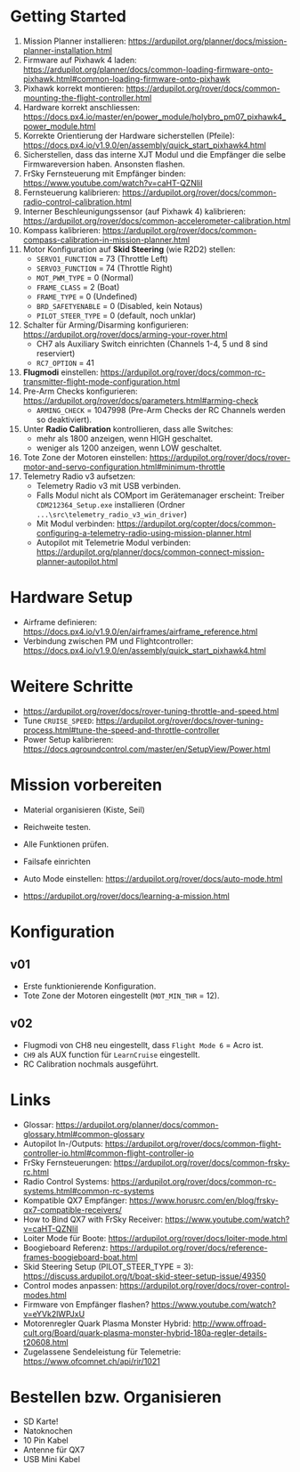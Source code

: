 # Getting Started

1. Mission Planner installieren: https://ardupilot.org/planner/docs/mission-planner-installation.html
2. Firmware auf Pixhawk 4 laden: https://ardupilot.org/planner/docs/common-loading-firmware-onto-pixhawk.html#common-loading-firmware-onto-pixhawk
3. Pixhawk korrekt montieren: https://ardupilot.org/rover/docs/common-mounting-the-flight-controller.html
4. Hardware korrekt anschliessen: https://docs.px4.io/master/en/power_module/holybro_pm07_pixhawk4_power_module.html
5. Korrekte Orientierung der Hardware sicherstellen (Pfeile): https://docs.px4.io/v1.9.0/en/assembly/quick_start_pixhawk4.html
6. Sicherstellen, dass das interne XJT Modul und die Empfänger die selbe Firmwareversion haben. Ansonsten flashen.
7. FrSky Fernsteuerung mit Empfänger binden: https://www.youtube.com/watch?v=caHT-QZNliI
8. Fernsteuerung kalibrieren: https://ardupilot.org/rover/docs/common-radio-control-calibration.html
9. Interner Beschleunigungssensor (auf Pixhawk 4) kalibrieren: https://ardupilot.org/rover/docs/common-accelerometer-calibration.html
10. Kompass kalibrieren: https://ardupilot.org/rover/docs/common-compass-calibration-in-mission-planner.html
11. Motor Konfiguration auf **Skid Steering** (wie R2D2) stellen:
    * `SERVO1_FUNCTION` = 73 (Throttle Left)
    * `SERVO3_FUNCTION` = 74 (Throttle Right)
	* `MOT_PWM_TYPE` = 0 (Normal)
	* `FRAME_CLASS` = 2 (Boat)
	* `FRAME_TYPE` = 0 (Undefined)
	* `BRD_SAFETYENABLE` = 0 (Disabled, kein Notaus)
	* `PILOT_STEER_TYPE` = 0 (default, noch unklar)
12. Schalter für Arming/Disarming konfigurieren: https://ardupilot.org/rover/docs/arming-your-rover.html
	* CH7 als Auxiliary Switch einrichten (Channels 1-4, 5 und 8 sind reserviert)
	* `RC7_OPTION` = 41
13. **Flugmodi** einstellen: https://ardupilot.org/rover/docs/common-rc-transmitter-flight-mode-configuration.html
14. Pre-Arm Checks konfigurieren: https://ardupilot.org/rover/docs/parameters.html#arming-check
	* `ARMING_CHECK` = 1047998 (Pre-Arm Checks der RC Channels werden so deaktiviert).
15. Unter **Radio Calibration** kontrollieren, dass alle Switches:
	* mehr als 1800 anzeigen, wenn HIGH geschaltet.
	* weniger als 1200 anzeigen, wenn LOW geschaltet.
16. Tote Zone der Motoren einstellen: https://ardupilot.org/rover/docs/rover-motor-and-servo-configuration.html#minimum-throttle
17. Telemetry Radio v3 aufsetzen:
	* Telemetry Radio v3 mit USB verbinden.
	* Falls Modul nicht als COMport im Gerätemanager erscheint: Treiber `CDM212364_Setup.exe` installieren (Ordner `...\src\telemetry_radio_v3_win_driver`)
	* Mit Modul verbinden: https://ardupilot.org/copter/docs/common-configuring-a-telemetry-radio-using-mission-planner.html
	* Autopilot mit Telemetrie Modul verbinden: https://ardupilot.org/planner/docs/common-connect-mission-planner-autopilot.html

# Hardware Setup
* Airframe definieren: https://docs.px4.io/v1.9.0/en/airframes/airframe_reference.html
* Verbindung zwischen PM und Flightcontroller: https://docs.px4.io/v1.9.0/en/assembly/quick_start_pixhawk4.html

# Weitere Schritte
* https://ardupilot.org/rover/docs/rover-tuning-throttle-and-speed.html
* Tune `CRUISE_SPEED`: https://ardupilot.org/rover/docs/rover-tuning-process.html#tune-the-speed-and-throttle-controller
* Power Setup kalibrieren: https://docs.qgroundcontrol.com/master/en/SetupView/Power.html

# Mission vorbereiten
* Material organisieren (Kiste, Seil)
* Reichweite testen.
* Alle Funktionen prüfen.
* Failsafe einrichten

* Auto Mode einstellen: https://ardupilot.org/rover/docs/auto-mode.html
* https://ardupilot.org/rover/docs/learning-a-mission.html
# Konfiguration

## v01
* Erste funktionierende Konfiguration.
* Tote Zone der Motoren eingestellt (`MOT_MIN_THR` = 12).

## v02
* Flugmodi von CH8 neu eingestellt, dass `Flight Mode 6` = Acro ist.
* `CH9` als AUX function für `LearnCruise` eingestellt.
* RC Calibration nochmals ausgeführt.


# Links
* Glossar: https://ardupilot.org/planner/docs/common-glossary.html#common-glossary
* Autopilot In-/Outputs: https://ardupilot.org/rover/docs/common-flight-controller-io.html#common-flight-controller-io
* FrSky Fernsteuerungen: https://ardupilot.org/rover/docs/common-frsky-rc.html
* Radio Control Systems: https://ardupilot.org/rover/docs/common-rc-systems.html#common-rc-systems
* Kompatible QX7 Empfänger: https://www.horusrc.com/en/blog/frsky-qx7-compatible-receivers/
* How to Bind QX7 with FrSky Receiver: https://www.youtube.com/watch?v=caHT-QZNliI
* Loiter Mode für Boote: https://ardupilot.org/rover/docs/loiter-mode.html
* Boogieboard Referenz: https://ardupilot.org/rover/docs/reference-frames-boogieboard-boat.html
* Skid Steering Setup (PILOT_STEER_TYPE = 3): https://discuss.ardupilot.org/t/boat-skid-steer-setup-issue/49350
* Control modes anpassen: https://ardupilot.org/rover/docs/rover-control-modes.html
* Firmware von Empfänger flashen? https://www.youtube.com/watch?v=eYVk2lWPJxU
* Motorenregler Quark Plasma Monster Hybrid: http://www.offroad-cult.org/Board/quark-plasma-monster-hybrid-180a-regler-details-t20608.html
* Zugelassene Sendeleistung für Telemetrie: https://www.ofcomnet.ch/api/rir/1021

# Bestellen bzw. Organisieren
* SD Karte!
* Natoknochen
* 10 Pin Kabel
* Antenne für QX7
* USB Mini Kabel